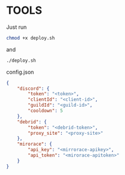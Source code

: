 # TOOLS
Just run
```bash
chmod +x deploy.sh
```
and
```bash
./deploy.sh
```

config.json
```json
{
    "discord": {
        "token": "<token>",
        "clientId": "<client-id>",
        "guildId": "<guild-id>",
        "cooldown": 5
    },
    "debrid": {
        "token": "<debrid-token>",
        "proxy_site": "<proxy-site>"
    },
    "mirorace": {
        "api_key": "<mirrorace-apikey>",
        "api_token": "<mirorace-apitoken>"
    }
}
```